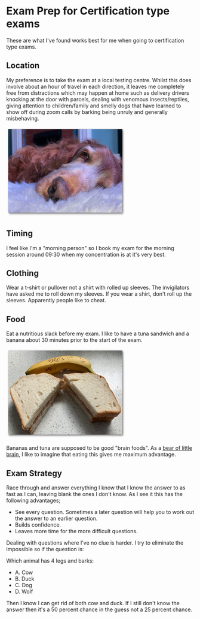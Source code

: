 # Exam Prep for Certification type exams
These are what I've found works best for me when going to certification type exams.

## Location
My preference is to take the exam at a local testing centre. Whilst this does involve about an hour of travel in each direction, it leaves me completely free from distractions which may happen at home such as delivery drivers knocking at the door with parcels, dealing with venomous insects/reptiles, giving attention to children/family and smelly dogs that have learned to show off during zoom calls by barking being unruly and generally misbehaving.

<img src="assets/smelly-dog.png" width="320" height="240">

## Timing
I feel like I'm a "morning person" so I book my exam for the morning session around 09:30 when my concentration is at it's very best.

## Clothing
Wear a t-shirt or pullover not a shirt with rolled up sleeves. The invigilators have asked me to roll down my sleeves. If you wear a shirt, don't roll up the sleeves. Apparently people like to cheat.

## Food
Eat a nutritious slack before my exam. I like to have a tuna sandwich and a banana about 30 minutes prior to the start of the exam. 

<img src="assets/tuna-sandwich-banana.png" width="320" height="240">


Bananas and tuna are supposed to be good "brain foods". As a [bear of little brain](https://www.goodreads.com/quotes/142015-when-you-are-a-bear-of-very-little-brain-and), I like to imagine that eating this gives me maximum advantage.

## Exam Strategy
Race through and answer everything I know that I know the answer to as fast as I can, leaving blank the ones I don't know. As I see it this has the following advantages;

- See every question. Sometimes a later question will help you to work out the answer to an earlier question.
- Builds confidence.
- Leaves more time for the more difficult questions.

Dealing with questions where I've no clue is harder. I try to eliminate the impossible so if the question is:

Which animal has 4 legs and barks:

- A. Cow
- B. Duck
- C. Dog
- D. Wolf

Then I know I can get rid of both cow and duck. If I still don't know the answer then it's a 50 percent chance in the guess not a 25 percent chance.
